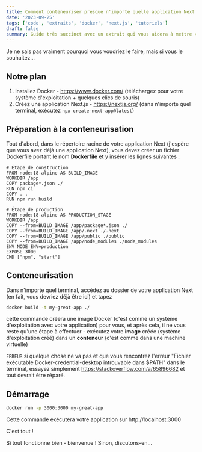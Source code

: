 ```yaml
---
title: Comment conteneuriser presque n'importe quelle application Next.js
date: '2023-09-25'
tags: ['code', 'extraits', 'docker', 'next.js', 'tutoriels']
draft: false
summary: Guide très succinct avec un extrait qui vous aidera à mettre votre application Next dans un conteneur Docker.
---
```


Je ne sais pas vraiment pourquoi vous voudriez le faire, mais si vous le souhaitez...

## Notre plan

1. Installez Docker - https://www.docker.com/ (téléchargez pour votre système d'exploitation + quelques clics de souris)
2. Créez une application Next.js - https://nextjs.org/ (dans n'importe quel terminal, exécutez `npx create-next-app@latest`)

## Préparation à la conteneurisation

Tout d'abord, dans le répertoire racine de votre application Next (j'espère que vous avez déjà une application Next), vous devez créer un fichier Dockerfile portant le nom **Dockerfile** et y insérer les lignes suivantes :

```dockerfile:Dockerfile
# Étape de construction
FROM node:18-alpine AS BUILD_IMAGE
WORKDIR /app
COPY package*.json ./
RUN npm ci
COPY . .
RUN npm run build

# Étape de production
FROM node:18-alpine AS PRODUCTION_STAGE
WORKDIR /app
COPY --from=BUILD_IMAGE /app/package*.json ./
COPY --from=BUILD_IMAGE /app/.next ./.next
COPY --from=BUILD_IMAGE /app/public ./public
COPY --from=BUILD_IMAGE /app/node_modules ./node_modules
ENV NODE_ENV=production
EXPOSE 3000
CMD ["npm", "start"]
```

## Conteneurisation

Dans n'importe quel terminal, accédez au dossier de votre application Next (en fait, vous devriez déjà être ici) et tapez

```bash
docker build -t my-great-app ./
```

cette commande créera une image Docker (c'est comme un système d'exploitation avec votre application) pour vous, et après cela, il ne vous reste qu'une étape à effectuer - exécutez votre **image** créée (système d'exploitation créé) dans un **conteneur** (c'est comme dans une machine virtuelle)

`ERREUR` si quelque chose ne va pas et que vous rencontrez l'erreur "Fichier exécutable Docker-credential-desktop introuvable dans $PATH" dans le terminal, essayez simplement https://stackoverflow.com/a/65896682 et tout devrait être réparé.

## Démarrage

```bash
docker run -p 3000:3000 my-great-app

```

Cette commande exécutera votre application sur http://localhost:3000

C'est tout !

Si tout fonctionne bien - bienvenue ! Sinon, discutons-en...
